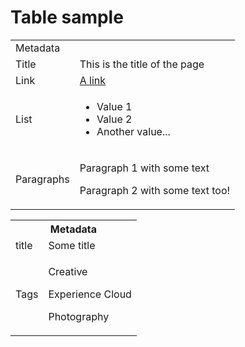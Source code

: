 # Table sample

<table><tbody><tr><td colspan="2">Metadata</td></tr><tr><td>Title</td><td>This is the title of the page</td></tr><tr><td>Link</td><td><span></span><a href="https://www.sample.com">A link</a></td></tr><tr><td>List</td><td><ul><li>Value 1</li><li>Value 2</li><li>Another value...</li></ul></td></tr><tr><td>Paragraphs</td><td><p>Paragraph 1 with some text</p><p>Paragraph 2 with some text too!</p></td></tr></tbody></table>

<table><tbody><tr><th colspan="2">Metadata</th></tr><tr><td>title</td><td>Some title</td></tr><tr><td>Tags</td><td><p>Creative</p><p>Experience Cloud</p><p>Photography</p></td></tr></tbody></table>